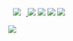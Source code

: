 

<div>
 <span> <a href="https://sena-22.github.io/">
<img 
   src="http://img.shields.io/badge/-Blog-47266E?style=flat&logoColor=white&link=https://sena-22.github.io"
   style="height : auto; margin-left : 10px; margin-right : 10px;"/>
 </a>
 </span>
 <span> <img src="https://img.shields.io/badge/html5-E34F26?style=flat&logo=html5&logoColor=white">  </span>
 <span>  <img src="https://img.shields.io/badge/css-1572B6?style=flat&logo=css3&logoColor=white"> </span>
 <span>   <img src="https://img.shields.io/badge/javascript-F7DF1E?style=flat&logo=javascript&logoColor=black"> </span>
 <span>  <img src="https://img.shields.io/badge/react-61DAFB?style=flat&logo=react&logoColor=black"> </span>
 </div>
<br />
<div >
<!-- <img src="https://github-readme-stats.vercel.app/api/top-langs/?username=sena-22&layout=compact&theme=nightowl"> -->
<img src="https://github-readme-stats.vercel.app/api?username=sena-22&theme=material-palenight&show_icons=true">
</div> 
